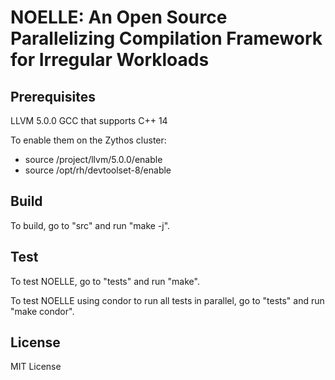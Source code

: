 # NOELLE: An Open Source Parallelizing Compilation Framework for Irregular Workloads


## Prerequisites
LLVM 5.0.0
GCC that supports C++ 14

To enable them on the Zythos cluster: 
  - source /project/llvm/5.0.0/enable
  - source /opt/rh/devtoolset-8/enable


## Build
To build, go to "src" and run "make -j".


## Test
To test NOELLE, go to "tests" and run "make".

To test NOELLE using condor to run all tests in parallel, go to "tests" and run "make condor".


## License
MIT License
